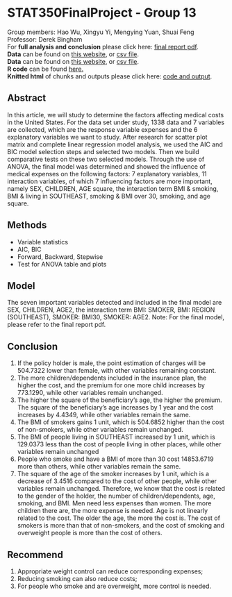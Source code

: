 # STAT350FinalProject - Group 13
Group members: Hao Wu, Xingyu Yi, Mengying Yuan, Shuai Feng  
Professor: Derek Bingham  
For **full analysis and conclusion** please click here:
[final report pdf](https://github.com/hwa95/STAT350FinalProject/blob/main/result_paper.pdf).  
**Data** can be found on [this website](https://www.statisticssolutions.com/assumptions-of-multiple-linear-regression/), or [csv file](https://github.com/shuaif617/STAT350FInalProject.git).  
**Data** can be found on [this website](https://www.kaggle.com/mirichoi0218/insurance), or [csv file](https://github.com/shuaif617/STAT350FInalProject.git).  
**R code** can be found [here.](https://github.com/shuaif617/STAT350FInalProject/blob/main/code.Rmd)  
**Knitted html** of chunks and outputs please click here:
[code and output](https://github.com/shuaif617/STAT350FInalProject/blob/main/code.html).  
## Abstract
In this article, we will study to determine the factors affecting medical costs in the United States. For the data set under study, 1338 data and 7 variables are collected, which are the response variable expenses and the 6 explanatory variables we want to study. After research for scatter plot matrix and complete linear regression model analysis, we used the AIC and BIC model selection steps and selected two models. Then we build comparative tests on these two selected models. Through the use of ANOVA, the final model was determined and showed the influence of medical expenses on the following factors: 7 explanatory variables, 11 interaction variables, of which 7 influencing factors are more important, namely SEX, CHILDREN, AGE square, the interaction term BMI & smoking, BMI & living in SOUTHEAST, smoking & BMI over 30, smoking, and age square.
## Methods
* Variable statistics
* AIC, BIC
* Forward, Backward, Stepwise
* Test for ANOVA table and plots
## Model
The seven important variables detected and included in the final model are SEX, CHILDREN, AGE2, the interaction term BMI: SMOKER, BMI: REGION (SOUTHEAST), SMOKER: BMI30, SMOKER: AGE2. 
Note: For the final model, please refer to the final report pdf.
## Conclusion
1. If the policy holder is male, the point estimation of charges will be 504.7322 lower than female, with other variables remaining constant.
2. The more children/dependents included in the insurance plan, the higher the cost, and the premium for one more child increases by 773.1290, while other variables remain unchanged.
3. The higher the square of the beneficiary’s age, the higher the premium. The square of the beneficiary’s age increases by 1 year and the cost increases by 4.4349, while other variables remain the same.
4. The BMI of smokers gains 1 unit, which is 504.6852 higher than the cost of non-smokers, while other variables remain unchanged.
5. The BMI of people living in SOUTHEAST increased by 1 unit, which is 129.0373 less than the cost of people living in other places, while other variables remain unchanged
6. People who smoke and have a BMI of more than 30 cost 14853.6719 more than others, while other variables remain the same.
7. The square of the age of the smoker increases by 1 unit, which is a decrease of 3.4516 compared to the cost of other people, while other variables remain unchanged.
Therefore, we know that the cost is related to the gender of the holder, the number of children/dependents, age, smoking, and BMI. Men need less expenses than women. The more children there are, the more expense is needed. Age is not linearly related to the cost. The older the age, the more the cost is. The cost of smokers is more than that of non-smokers, and the cost of smoking and overweight people is more than the cost of others.
## Recommend
1. Appropriate weight control can reduce corresponding expenses;
2. Reducing smoking can also reduce costs;
3. For people who smoke and are overweight, more control is needed.
